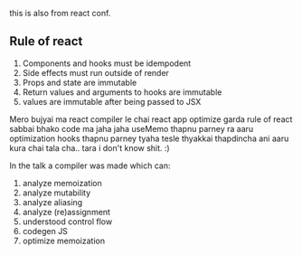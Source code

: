 this is also from react conf. 

## Rule of react
1. Components and hooks must be idempodent
2. Side effects must run outside of render
3. Props and state are immutable
4. Return values and arguments to hooks are immutable
5. values are immutable after being passed to JSX

Mero bujyai ma react compiler le chai 
react app optimize garda rule of react sabbai bhako code ma jaha jaha useMemo thapnu parney ra aaru optimization hooks thapnu parney tyaha tesle thyakkai thapdincha ani aaru kura chai tala cha.. tara i don't know shit. :)

In the talk a compiler was made which can:
1. analyze memoization
2. analyze mutability
3. analyze aliasing
4. analyze (re)assignment
5. understood control flow
6. codegen JS
7. optimize memoization

